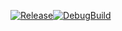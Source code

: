 [![Release](https://github.com/takuto-0130/CG2_00_01/actions/workflows/Release.yml/badge.svg)](https://github.com/takuto-0130/CG2_00_01/actions/workflows/Release.yml)[![DebugBuild](https://github.com/takuto-0130/CG2_00_01/actions/workflows/DebugBuild.yml/badge.svg)](https://github.com/takuto-0130/CG2_00_01/actions/workflows/DebugBuild.yml)
